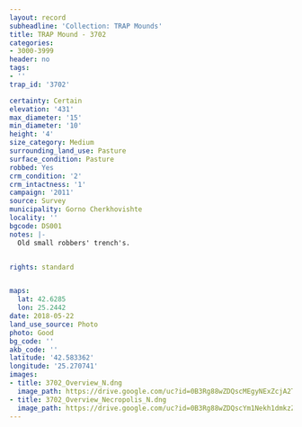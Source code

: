 ```yaml
---
layout: record
subheadline: 'Collection: TRAP Mounds'
title: TRAP Mound - 3702
categories:
- 3000-3999
header: no
tags:
- ''
trap_id: '3702'

certainty: Certain
elevation: '431'
max_diameter: '15'
min_diameter: '10'
height: '4'
size_category: Medium
surrounding_land_use: Pasture
surface_condition: Pasture
robbed: Yes
crm_condition: '2'
crm_intactness: '1'
campaign: '2011'
source: Survey
municipality: Gorno Cherkhovishte
locality: ''
bgcode: DS001
notes: |-
  Old small robbers' trench's.


rights: standard


maps:
  lat: 42.6285
  lon: 25.2442
date: 2018-05-22
land_use_source: Photo
photo: Good
bg_code: ''
akb_code: ''
latitude: '42.583362'
longitude: '25.270741'
images:
- title: 3702_Overview_N.dng
  image_path: https://drive.google.com/uc?id=0B3Rg88wZDQscMEgyNExZcjA2TzA
- title: 3702_Overview_Necropolis_N.dng
  image_path: https://drive.google.com/uc?id=0B3Rg88wZDQscYm1Nekh1dmkzZ3M
---
```

